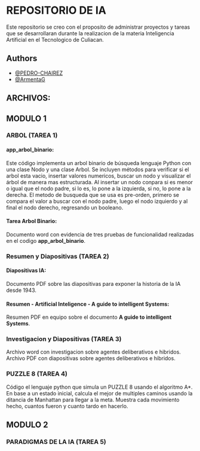 # REPOSITORIO DE IA
Este repositorio se creo con el proposito de administrar proyectos y tareas que se desarrollaran durante la realizacion de la materia Inteligencia Artificial en el Tecnologico de Culiacan.

## Authors
- [@PEDRO-CHAIREZ](https://github.com/PEDRO-CHAIREZ)
- [@ArmentaG](https://github.com/ArmentaG)

## ARCHIVOS:
## MODULO 1
### ARBOL (TAREA 1)
#### app_arbol_binario:
Este código implementa un arbol binario de búsqueda lenguaje Python con una clase Nodo y una clase Arbol. Se incluyen métodos para verificar si el arbol esta vacio, insertar valores numericos, buscar un nodo y visualizar el árbol de manera mas estructurada.
Al insertar un nodo conpara si es menor o igual que el nodo padre, si lo es, lo pone a la izquierda, si no, lo pone a la derecha.
El metodo de busqueda que se usa es pre-orden, primero se compara el valor a buscar con el nodo padre, luego el nodo izquierdo y al final el nodo derecho, regresando un booleano.
#### Tarea Arbol Binario:
Documento word con evidencia de tres pruebas de funcionalidad realizadas en el codigo **app_arbol_binario**.

### Resumen y Diapositivas (TAREA 2)
#### Diapositivas IA:
Documento PDF sobre las diapositivas para exponer la historia de la IA desde 1943.
#### Resumen - Artificial Inteligence - A guide to intelligent Systems:
Resumen PDF en equipo sobre el documento **A guide to intelligent Systems**.

### Investigacion y Diapositivas (TAREA 3)
Archivo word con investigacion sobre agentes deliberativos e hibridos.
Archivo PDF con diapositivas sobre agentes deliberativos e hibridos.

### PUZZLE 8 (TAREA 4)
Código el lenguaje python que simula un PUZZLE 8 usando el algoritmo A*.
En base a un estado inicial, calcula el mejor de multiples caminos usando la ditancia de Manhattan para llegar a la meta.
Muestra cada movimiento hecho, cuantos fueron y cuanto tardo en hacerlo.

## MODULO 2

### PARADIGMAS DE LA IA (TAREA 5)
